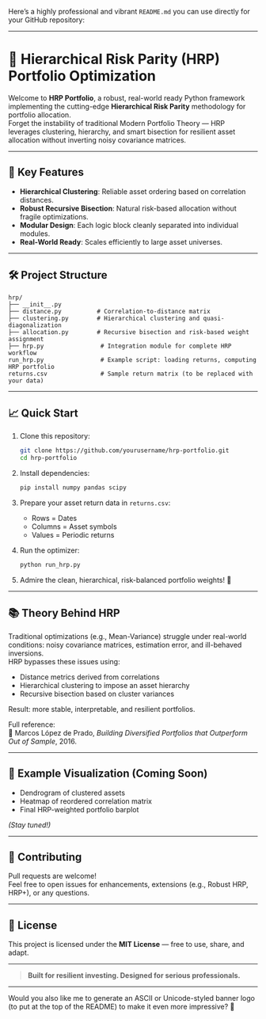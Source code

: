 Here’s a highly professional and vibrant `README.md` you can use directly for your GitHub repository:

---

# 🎯 Hierarchical Risk Parity (HRP) Portfolio Optimization

Welcome to **HRP Portfolio**, a robust, real-world ready Python framework implementing the cutting-edge **Hierarchical Risk Parity** methodology for portfolio allocation.  
Forget the instability of traditional Modern Portfolio Theory — HRP leverages clustering, hierarchy, and smart bisection for resilient asset allocation without inverting noisy covariance matrices.

---

## 🚀 Key Features
- **Hierarchical Clustering**: Reliable asset ordering based on correlation distances.
- **Robust Recursive Bisection**: Natural risk-based allocation without fragile optimizations.
- **Modular Design**: Each logic block cleanly separated into individual modules.
- **Real-World Ready**: Scales efficiently to large asset universes.

---

## 🛠️ Project Structure
```
hrp/
├── __init__.py
├── distance.py          # Correlation-to-distance matrix
├── clustering.py        # Hierarchical clustering and quasi-diagonalization
├── allocation.py        # Recursive bisection and risk-based weight assignment
├── hrp.py                # Integration module for complete HRP workflow
run_hrp.py                # Example script: loading returns, computing HRP portfolio
returns.csv               # Sample return matrix (to be replaced with your data)
```

---

## 📈 Quick Start

1. Clone this repository:
   ```bash
   git clone https://github.com/yourusername/hrp-portfolio.git
   cd hrp-portfolio
   ```

2. Install dependencies:
   ```bash
   pip install numpy pandas scipy
   ```

3. Prepare your asset return data in `returns.csv`:
   - Rows = Dates
   - Columns = Asset symbols
   - Values = Periodic returns

4. Run the optimizer:
   ```bash
   python run_hrp.py
   ```

5. Admire the clean, hierarchical, risk-balanced portfolio weights! 🚀

---

## 📚 Theory Behind HRP
Traditional optimizations (e.g., Mean-Variance) struggle under real-world conditions: noisy covariance matrices, estimation error, and ill-behaved inversions.  
HRP bypasses these issues using:
- Distance metrics derived from correlations
- Hierarchical clustering to impose an asset hierarchy
- Recursive bisection based on cluster variances

Result: more stable, interpretable, and resilient portfolios.

Full reference:  
📖 Marcos López de Prado, *Building Diversified Portfolios that Outperform Out of Sample*, 2016.

---

## 🎨 Example Visualization (Coming Soon)
- Dendrogram of clustered assets
- Heatmap of reordered correlation matrix
- Final HRP-weighted portfolio barplot

*(Stay tuned!)*

---

## 🤝 Contributing
Pull requests are welcome!  
Feel free to open issues for enhancements, extensions (e.g., Robust HRP, HRP+), or any questions.

---

## 📜 License
This project is licensed under the **MIT License** — free to use, share, and adapt.

---

> **Built for resilient investing. Designed for serious professionals.**

---

Would you also like me to generate an ASCII or Unicode-styled banner logo (to put at the top of the README) to make it even more impressive? 🎨
